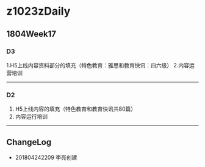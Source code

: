 # z1023zDaily

## 1804Week17

### D3

1.H5上线内容资料部分的填充（特色教育：雅思和教育快讯：四六级）
2.内容运营培训

----

### D2

1. H5上线内容的填充（特色教育和教育快讯共80篇）
2. 内容运行培训

----

## ChangeLog

- 201804242209 李亮创建
